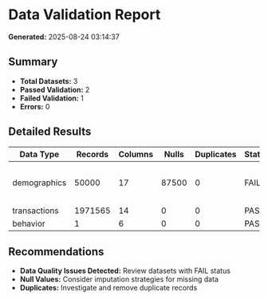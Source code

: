 # Data Validation Report

**Generated:** 2025-08-24 03:14:37

## Summary

- **Total Datasets:** 3
- **Passed Validation:** 2
- **Failed Validation:** 1
- **Errors:** 0

## Detailed Results

| Data Type | Records | Columns | Nulls | Duplicates | Status | Issues |
|-----------|---------|---------|-------|------------|--------|--------|
| demographics | 50000 | 17 | 87500 | 0 | FAIL | High percentage of null values |
| transactions | 1971565 | 14 | 0 | 0 | PASS |  |
| behavior | 1 | 6 | 0 | 0 | PASS |  |

## Recommendations

- **Data Quality Issues Detected:** Review datasets with FAIL status
- **Null Values:** Consider imputation strategies for missing data
- **Duplicates:** Investigate and remove duplicate records
